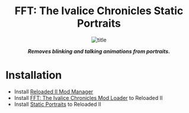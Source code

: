 <div align="center">

# FFT: The Ivalice Chronicles Static Portraits

</div>

<div align="center">
  
![title](https://github.com/user-attachments/assets/42e0011c-226d-42ed-afb1-1361d06652ec)
</div>


<div align="center">

__*<p>Removes blinking and talking animations from portraits. 
<br></p>*__

</div>

# Installation
- Install [Reloaded II Mod Manager](https://github.com/Reloaded-Project/Reloaded-II/releases)
- Install [FFT: The Ivalice Chronicles Mod Loader](https://www.nexusmods.com/finalfantasytacticstheivalicechronicles/mods/4?tab=files) to Reloaded II
- Install [Static Portraits](https://github.com/Zodi-ark/Static-Portraits/releases) to Reloaded II
